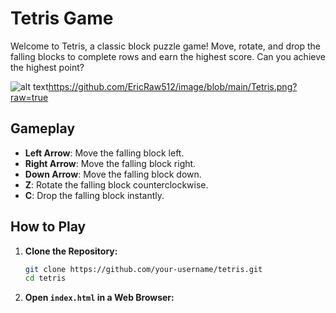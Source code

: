 # Tetris Game

Welcome to Tetris, a classic block puzzle game! Move, rotate, and drop the falling blocks to complete rows and earn the highest score. Can you achieve the highest point?

![alt text]()https://github.com/EricRaw512/image/blob/main/Tetris.png?raw=true

## Gameplay

- **Left Arrow**: Move the falling block left.
- **Right Arrow**: Move the falling block right.
- **Down Arrow**: Move the falling block down.
- **Z**: Rotate the falling block counterclockwise.
- **C**: Drop the falling block instantly.

## How to Play

1. **Clone the Repository:**

    ```bash
    git clone https://github.com/your-username/tetris.git
    cd tetris
    ```

2. **Open `index.html` in a Web Browser:**
